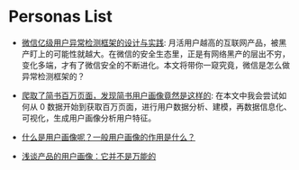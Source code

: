 

# Personas List

- [微信亿级用户异常检测框架的设计与实践](http://mp.weixin.qq.com/s/nXYrUgEhaCo4patd1YovOw): 月活用户越高的互联网产品，被黑产盯上的可能性就越大。在微信的安全生态里，正是有网络黑产的层出不穷，变化多端，才有了微信安全的不断进化。本文将带你一窥究竟，微信是怎么做异常检测框架的？

- [爬取了简书百万页面，发现简书用户画像竟然是这样的](http://www.niaogebiji.com/article-15852-1.html): 在本文中我会尝试如何从 0 数据开始到获取百万页面，进行用户数据分析、建模，再数据信息化、可视化，生成用户画像分析用户特征。

- [什么是用户画像呢？一般用户画像的作用是什么？](http://www.zhihu.com/question/19853605)

- [浅谈产品的用户画像：它并不是万能的](http://www.tuicool.com/articles/73Ujq22)
